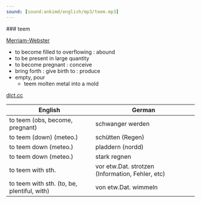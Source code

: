```yaml
---
sound: [sound:ankimd/english/mp3/teem.mp3]
---
```


\### teem

[Merriam-Webster](https://www.merriam-webster.com/dictionary/teem)

- to become filled to overflowing : abound
- to be present in large quantity
- to become pregnant : conceive
- bring forth : give birth to : produce
- empty, pour
    - teem molten metal into a mold

[dict.cc](https://www.dict.cc/teem)

| English        | German       |
| -------------- | ------------ |
| to teem (obs, become, pregnant) | schwanger werden |
| to teem (down) (meteo.) | schütten (Regen) |
| to teem down (meteo.) | pladdern (nordd) |
| to teem down (meteo.) | stark regnen |
| to teem with sth. | vor etw.Dat. strotzen (Information, Fehler, etc) |
| to teem with sth. (to, be, plentiful, with) | von etw.Dat. wimmeln |

